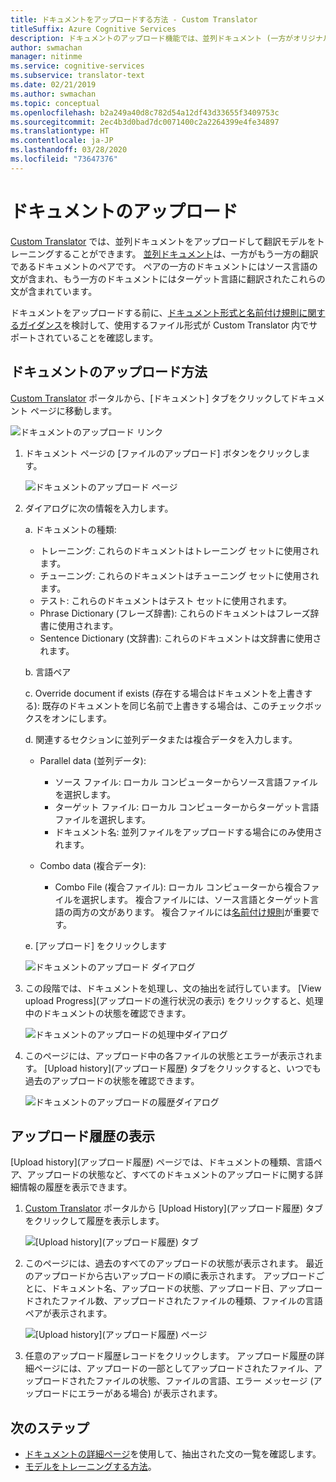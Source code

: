 ```yaml
---
title: ドキュメントをアップロードする方法 - Custom Translator
titleSuffix: Azure Cognitive Services
description: ドキュメントのアップロード機能では、並列ドキュメント (一方がオリジナルで他方が翻訳である 2 つのドキュメント) がサービスにアップロードされます。
author: swmachan
manager: nitinme
ms.service: cognitive-services
ms.subservice: translator-text
ms.date: 02/21/2019
ms.author: swmachan
ms.topic: conceptual
ms.openlocfilehash: b2a249a40d8c782d54a12df43d33655f3409753c
ms.sourcegitcommit: 2ec4b3d0bad7dc0071400c2a2264399e4fe34897
ms.translationtype: HT
ms.contentlocale: ja-JP
ms.lasthandoff: 03/28/2020
ms.locfileid: "73647376"
---
```

# <a name="upload-a-document"></a>ドキュメントのアップロード

[Custom Translator](https://portal.customtranslator.azure.ai) では、並列ドキュメントをアップロードして翻訳モデルをトレーニングすることができます。 [並列ドキュメント](what-are-parallel-documents.md)は、一方がもう一方の翻訳であるドキュメントのペアです。 ペアの一方のドキュメントにはソース言語の文が含まれ、もう一方のドキュメントにはターゲット言語に翻訳されたこれらの文が含まれています。

ドキュメントをアップロードする前に、[ドキュメント形式と名前付け規則に関するガイダンス](document-formats-naming-convention.md)を検討して、使用するファイル形式が Custom Translator 内でサポートされていることを確認します。

## <a name="how-to-upload-document"></a>ドキュメントのアップロード方法

[Custom Translator](https://portal.customtranslator.azure.ai) ポータルから、[ドキュメント] タブをクリックしてドキュメント ページに移動します。

![ドキュメントのアップロード リンク](media/how-to/how-to-upload-1.png)


1.  ドキュメント ページの [ファイルのアップロード] ボタンをクリックします。

    ![ドキュメントのアップロード ページ](media/how-to/how-to-upload-2.png)

2.  ダイアログに次の情報を入力します。

    a.  ドキュメントの種類:

    -  トレーニング: これらのドキュメントはトレーニング セットに使用されます。
    -  チューニング: これらのドキュメントはチューニング セットに使用されます。
    -  テスト: これらのドキュメントはテスト セットに使用されます。
    -  Phrase Dictionary (フレーズ辞書): これらのドキュメントはフレーズ辞書に使用されます。
    -  Sentence Dictionary (文辞書): これらのドキュメントは文辞書に使用されます。

    b.  言語ペア

    c.  Override document if exists (存在する場合はドキュメントを上書きする): 既存のドキュメントを同じ名前で上書きする場合は、このチェックボックスをオンにします。

    d.  関連するセクションに並列データまたは複合データを入力します。

    -  Parallel data (並列データ):
        -  ソース ファイル: ローカル コンピューターからソース言語ファイルを選択します。
        -  ターゲット ファイル: ローカル コンピューターからターゲット言語ファイルを選択します。
        -  ドキュメント名: 並列ファイルをアップロードする場合にのみ使用されます。

    - Combo data (複合データ):
        -  Combo File (複合ファイル): ローカル コンピューターから複合ファイルを選択します。 複合ファイルには、ソース言語とターゲット言語の両方の文があります。 複合ファイルには[名前付け規則](document-formats-naming-convention.md)が重要です。

    e.  [アップロード] をクリックします

    ![ドキュメントのアップロード ダイアログ](media/how-to/how-to-upload-dialog.png)

3.  この段階では、ドキュメントを処理し、文の抽出を試行しています。 [View upload Progress]\(アップロードの進行状況の表示\) をクリックすると、処理中のドキュメントの状態を確認できます。

    ![ドキュメントのアップロードの処理中ダイアログ](media/how-to/how-to-upload-processing-dialog.png)

4.  このページには、アップロード中の各ファイルの状態とエラーが表示されます。 [Upload history]\(アップロード履歴\) タブをクリックすると、いつでも過去のアップロードの状態を確認できます。

    ![ドキュメントのアップロードの履歴ダイアログ](media/how-to/how-to-upload-document-history.png)


## <a name="view-upload-history"></a>アップロード履歴の表示

[Upload history]\(アップロード履歴\) ページでは、ドキュメントの種類、言語ペア、アップロードの状態など、すべてのドキュメントのアップロードに関する詳細情報の履歴を表示できます。

1. [Custom Translator](https://portal.customtranslator.azure.ai) ポータルから [Upload History]\(アップロード履歴\) タブをクリックして履歴を表示します。

    ![[Upload history]\(アップロード履歴\) タブ](media/how-to/how-to-upload-history-1.png)

2. このページには、過去のすべてのアップロードの状態が表示されます。 最近のアップロードから古いアップロードの順に表示されます。 アップロードごとに、ドキュメント名、アップロードの状態、アップロード日、アップロードされたファイル数、アップロードされたファイルの種類、ファイルの言語ペアが表示されます。

    ![[Upload history]\(アップロード履歴\) ページ](media/how-to/how-to-document-history-2.png)

3. 任意のアップロード履歴レコードをクリックします。 アップロード履歴の詳細ページには、アップロードの一部としてアップロードされたファイル、アップロードされたファイルの状態、ファイルの言語、エラー メッセージ (アップロードにエラーがある場合) が表示されます。

## <a name="next-steps"></a>次のステップ

- [ドキュメントの詳細ページ](how-to-view-document-details.md)を使用して、抽出された文の一覧を確認します。
- [モデルをトレーニングする方法](how-to-train-model.md)。

